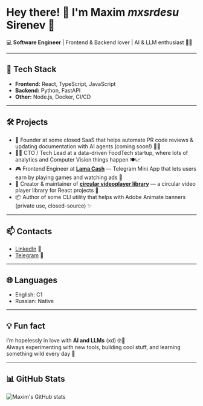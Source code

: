 # Hey there! 👋 I'm Maxim *mxsrdesu* Sirenev 🌸

💻 **Software Engineer** | Frontend & Backend lover | AI & LLM enthusiast 🤖💜

---

## 🚀 Tech Stack
- **Frontend:** React, TypeScript, JavaScript  
- **Backend:** Python, FastAPI  
- **Other:** Node.js, Docker, CI/CD  

---

## 🛠 Projects
- 🧠 Founder at some closed SaaS that helps automate PR code reviews & updating documentation with AI agents (coming soon!) 🤖📝  
- 👨‍💼 CTO / Tech Lead at a data-driven FoodTech startup, where lots of analytics and Computer Vision things happen 🍽📈
- 🎮 Frontend Engineer at [**Lama Cash**](https://t.me/LamaAppBot) — Telegram Mini App that lets users earn by playing games and watching ads 💸
- 🎥 Creator & maintainer of [**circular videoplayer library**](https://github.com/ShibiTube/react-telebubble-player) — a circular video player library for React projects 🔄
- 📦 Author of some CLI utility that helps with Adobe Animate banners (private use, closed-source) ✨

---

## 📫 Contacts
- [LinkedIn](https://www.linkedin.com/in/mxsrdesu/) 🔗  
- [Telegram](https://t.me/mxsrdesu) 💬  

---

## 🌐 Languages
- English: C1  
- Russian: Native  

---

## 💡 Fun fact
I’m hopelessly in love with **AI and LLMs** (xd) 🤓💜  
Always experimenting with new tools, building cool stuff, and learning something wild every day 🚀

---

## 📊 GitHub Stats
![Maxim's GitHub stats](https://github-readme-stats.vercel.app/api?username=mxsrdesu&show_icons=true&theme=radical)
